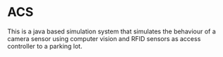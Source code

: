 # ACS
This is a java based simulation system that simulates the behaviour of a camera sensor using computer vision and RFID sensors as access controller to a parking lot.
